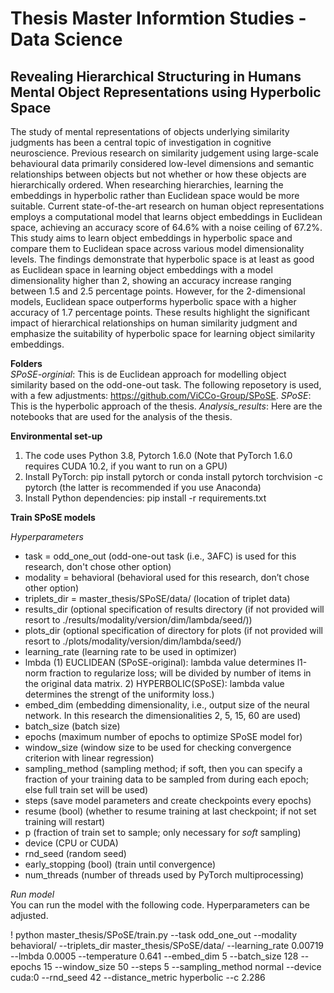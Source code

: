 # Thesis Master Informtion Studies - Data Science  
## Revealing Hierarchical Structuring in Humans Mental Object Representations using Hyperbolic Space  
The study of mental representations of objects underlying similarity judgments has been a central topic of investigation in cognitive neuroscience. Previous research on similarity judgement using large-scale behavioural data primarily considered low-level dimensions and semantic relationships between objects but not whether or how these objects are hierarchically ordered. When researching hierarchies, learning the embeddings in hyperbolic rather than Euclidean space would be more suitable. Current state-of-the-art research on human object representations employs a computational model that learns object embeddings in Euclidean space, achieving an accuracy score of 64.6\% with a noise ceiling of 67.2\%. This study aims to learn object embeddings in hyperbolic space and compare them to Euclidean space across various model dimensionality levels. The findings demonstrate that hyperbolic space is at least as good as Euclidean space in learning object embeddings with a model dimensionality higher than 2, showing an accuracy increase ranging between 1.5 and 2.5 percentage points. However, for the 2-dimensional models, Euclidean space outperforms hyperbolic space with a higher accuracy of 1.7 percentage points. These results highlight the significant impact of hierarchical relationships on human similarity judgment and emphasize the suitability of hyperbolic space for learning object similarity embeddings.

**Folders**  
*SPoSE-orginial*: This is de Euclidean approach for modelling object similarity based on the odd-one-out task. The following reposetory is used, with a few adjustments: https://github.com/ViCCo-Group/SPoSE.
*SPoSE*: This is the hyperbolic approach of the thesis.
*Analysis_results*: Here are the notebooks that are used for the analysis of the thesis.

**Environmental set-up**  
1. The code uses Python 3.8, Pytorch 1.6.0 (Note that PyTorch 1.6.0 requires CUDA 10.2, if you want to run on a GPU)
2. Install PyTorch: pip install pytorch or conda install pytorch torchvision -c pytorch (the latter is recommended if you use Anaconda)
3. Install Python dependencies: pip install -r requirements.txt

**Train SPoSE models**

*Hyperparameters*  
* task = odd_one_out (odd-one-out task (i.e., 3AFC) is used for this research, don't chose other option)  
* modality = behavioral (behavioral used for this research, don’t chose other option)  
* triplets_dir = master_thesis/SPoSE/data/ (location of triplet data)  
* results_dir (optional specification of results directory (if not provided will resort to ./results/modality/version/dim/lambda/seed/))  
* plots_dir (optional specification of directory for plots (if not provided will resort to ./plots/modality/version/dim/lambda/seed/)  
* learning_rate (learning rate to be used in optimizer)  
* lmbda (1) EUCLIDEAN (SPoSE-original): lambda value determines l1-norm fraction to regularize loss; will be divided by number of items in the original data matrix. 2) HYPERBOLIC(SPoSE): lambda value determines the strengt of the uniformity loss.)  
* embed_dim (embedding dimensionality, i.e., output size of the neural network. In this research the dimensionalities 2, 5, 15, 60 are used)  
* batch_size (batch size)  
* epochs (maximum number of epochs to optimize SPoSE model for)  
* window_size (window size to be used for checking convergence criterion with linear regression)  
* sampling_method (sampling method; if soft, then you can specify a fraction of your training data to be sampled from during each epoch; else full train set will be used)  
* steps (save model parameters and create checkpoints every <steps> epochs)  
* resume (bool) (whether to resume training at last checkpoint; if not set training will restart)  
* p (fraction of train set to sample; only necessary for *soft* sampling)  
* device (CPU or CUDA)  
* rnd_seed (random seed)  
* early_stopping (bool) (train until convergence)  
* num_threads (number of threads used by PyTorch multiprocessing)  

*Run model*  
You can run the model with the following code. Hyperparameters can be adjusted.  

! python master_thesis/SPoSE/train.py --task odd_one_out --modality behavioral/ --triplets_dir master_thesis/SPoSE/data/ --learning_rate 0.00719 --lmbda 0.0005 --temperature 0.641 --embed_dim 5 --batch_size 128 --epochs 15 --window_size 50 --steps 5 --sampling_method normal --device cuda:0 --rnd_seed 42 --distance_metric hyperbolic --c 2.286
